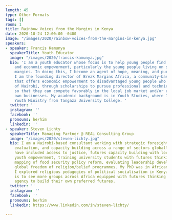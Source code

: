 ```yaml
---
length: 45
type: Other Formats
tags: []
room: 1
title: Rainbow Voices from the Margins in Kenya
date: 2020-10-24 12:00:00 -0400
image: "/images/2020/rainbow-voices-from-the-margins-in-kenya.jpg"
speakers:
- speaker: Francis Kamunya
  speakerTitle: Youth Educator
  image: "/images/2020/francis-kamunya.jpg"
  bio: 'I am a youth educator whose focus is to help young people find psychosocial
    and economic empowerment, particularly the young people living on social-economic
    margins. In doing this, I become an agent of hope, meaning, and purpose in life.
    I am the founding director of Break Margins Africa, a community-based organisation
    that offers economic empowerment to disadvantaged young people who hail from slums
    of Nairobi, through scholarships to pursue professional and technical training
    so that they can compete favorably in the local job market and/or establish their
    own businesses. My academic background is in Youth Studies, where I have a BA
    Youth Ministry from Tangaza University College. '
  twitter: ''
  instagram: ''
  facebook: ''
  pronouns: he/him
  linkedin: ''
- speaker: Steven Lichty
  speakerTitle: Managing Partner @ REAL Consulting Group
  image: "/images/2020/steven-lichty.jpg"
  bio: I am a Nairobi-based consultant working with strategic foresight, research,
    evaluation, and capacity building across a range of sectors globally. Projects
    have included access to justice, futures capacity building with local LGBTI groups,
    youth empowerment, training university students with futures thinking, systems
    mapping of food security policy reform, evaluating leadership development and
    global freedom of religion/belief programmes. My PhD was in African Studies, where
    I explored religious pedagogies of political socialisation in Kenya. My dream
    is to see more groups across Africa equipped with futures thinking and increased
    agency to build their own preferred futures.
  twitter: ''
  instagram: ''
  facebook: ''
  pronouns: he/him
  linkedin: https://www.linkedin.com/in/steven-lichty/

---
```

